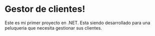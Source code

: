 # Gestor de clientes!

Este es mi primer proyecto en .NET.
Esta siendo desarrollado para una peluqueria que necesita gestionar sus clientes.
